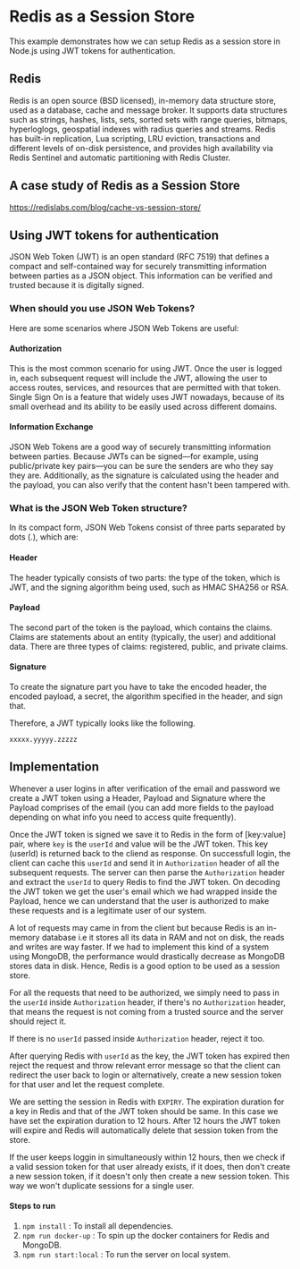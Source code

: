 # Redis as a Session Store

This example demonstrates how we can setup Redis as a session store in Node.js using JWT tokens for authentication.

## Redis

Redis is an open source (BSD licensed), in-memory data structure store, used as a database, cache and message broker. It supports data structures such as strings, hashes, lists, sets, sorted sets with range queries, bitmaps, hyperloglogs, geospatial indexes with radius queries and streams. Redis has built-in replication, Lua scripting, LRU eviction, transactions and different levels of on-disk persistence, and provides high availability via Redis Sentinel and automatic partitioning with Redis Cluster.

## A case study of Redis as a Session Store

https://redislabs.com/blog/cache-vs-session-store/

## Using JWT tokens for authentication

JSON Web Token (JWT) is an open standard (RFC 7519) that defines a compact and self-contained way for securely transmitting information between parties as a JSON object. This information can be verified and trusted because it is digitally signed.

### When should you use JSON Web Tokens?
Here are some scenarios where JSON Web Tokens are useful:

#### Authorization
This is the most common scenario for using JWT. Once the user is logged in, each subsequent request will include the JWT, allowing the user to access routes, services, and resources that are permitted with that token. Single Sign On is a feature that widely uses JWT nowadays, because of its small overhead and its ability to be easily used across different domains.

#### Information Exchange
JSON Web Tokens are a good way of securely transmitting information between parties. Because JWTs can be signed—for example, using public/private key pairs—you can be sure the senders are who they say they are. Additionally, as the signature is calculated using the header and the payload, you can also verify that the content hasn't been tampered with.

### What is the JSON Web Token structure?
In its compact form, JSON Web Tokens consist of three parts separated by dots (.), which are:

#### Header
The header typically consists of two parts: the type of the token, which is JWT, and the signing algorithm being used, such as HMAC SHA256 or RSA.

#### Payload
The second part of the token is the payload, which contains the claims. Claims are statements about an entity (typically, the user) and additional data. There are three types of claims: registered, public, and private claims.

#### Signature
To create the signature part you have to take the encoded header, the encoded payload, a secret, the algorithm specified in the header, and sign that.

Therefore, a JWT typically looks like the following.

```xxxxx.yyyyy.zzzzz```

## Implementation

Whenever a user logins in after verification of the email and password we create a JWT token using a Header, Payload and Signature where the Payload comprises of the email (you can add more fields to the payload depending on what info you need to access quite frequently).

Once the JWT token is signed we save it to Redis in the form of [key:value] pair, where `key` is the `userId` and value will be the JWT token. This key (userId) is returned back to the cliend as response. On successfull login, the client can cache this `userId` and send it in `Authorization` header of all the subsequent requests. The server can then parse the `Authorization` header and extract the `userId` to query Redis to find the JWT token. On decoding the JWT token we get the user's email which we had wrapped inside the Payload, hence we can understand that the user is authorized to make these requests and is a legitimate user of our system.

A lot of requests may came in from the client but because Redis is an in-memory database i.e it stores all its data in RAM and not on disk, the reads and writes are way faster. If we had to implement this kind of a system using MongoDB, the performance would drastically decrease as MongoDB stores data in disk. Hence, Redis is a good option to be used as a session store.

For all the requests that need to be authorized, we simply need to pass in the `userId` inside `Authorization` header, if there's no `Authorization` header, that means the request is not coming from a trusted source and the server should reject it.

If there is no `userId` passed inside `Authorization` header, reject it too.

After querying Redis with `userId` as the key, the JWT token has expired then reject the request and throw relevant error message so that the client can redirect the user back to login or alternatively, create a new session token for that user and let the request complete.

We are setting the session in Redis with `EXPIRY`. The expiration duration for a key in Redis and that of the JWT token should be same. In this case we have set the expiration duration to 12 hours. After 12 hours the JWT token will expire and Redis will automatically delete that session token from the store.

If the user keeps loggin in simultaneously within 12 hours, then we check if a valid session token for that user already exists, if it does, then don't create a new session token, if it doesn't only then create a new session token. This way we won't duplicate sessions for a single user.

#### Steps to run

1) `npm install` : To install all dependencies.
2) `npm run docker-up` : To spin up the docker containers for Redis and MongoDB.
3) `npm run start:local` : To run the server on local system.
